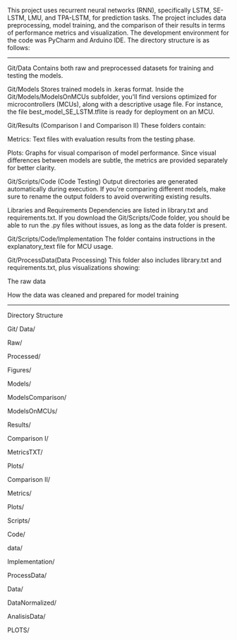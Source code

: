 This project uses recurrent neural networks (RNN), specifically LSTM, SE-LSTM, LMU, and TPA-LSTM, 
for prediction tasks. The project includes data preprocessing, model training, and the comparison 
of their results in terms of performance metrics and visualization. The development environment for
the code was PyCharm and Arduino IDE. The directory structure is as follows:

-------------------------------------------------------------------------------------------

Git/Data
Contains both raw and preprocessed datasets for training and testing the models.

Git/Models
Stores trained models in .keras format.
Inside the Git/Models/ModelsOnMCUs subfolder, you'll find versions optimized for microcontrollers
(MCUs), along with a descriptive usage file. For instance, the file best_model_SE_LSTM.tflite 
is ready for deployment on an MCU.

Git/Results (Comparison I and Comparison II)
These folders contain:

Metrics: Text files with evaluation results from the testing phase.

Plots: Graphs for visual comparison of model performance.
Since visual differences between models are subtle, the metrics are provided separately for better clarity.

Git/Scripts/Code (Code Testing)
Output directories are generated automatically during execution.
If you're comparing different models, make sure to rename the output folders to avoid overwriting existing results.

Libraries and Requirements
Dependencies are listed in library.txt and requirements.txt.
If you download the Git/Scripts/Code folder, you should be able to run the .py files without issues, as long as the data folder is present.

Git/Scripts/Code/Implementation
The folder contains instructions in the explanatory_text file for MCU usage.

Git/ProcessData(Data Processing) 
This folder also includes library.txt and requirements.txt, plus visualizations showing:

The raw data

How the data was cleaned and prepared for model training

-------------------------------------------------------------------------------------------
Directory Structure

Git/
 Data/

Raw/

Processed/

Figures/

Models/

ModelsComparison/

ModelsOnMCUs/

Results/

Comparison I/

MetricsTXT/

Plots/

Comparison II/

Metrics/

Plots/

Scripts/

Code/

data/

Implementation/

ProcessData/

Data/

DataNormalized/

AnalisisData/

PLOTS/

